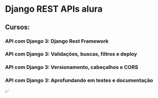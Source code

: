 # Django REST APIs alura

## Cursos:

### API com Django 3: Django Rest Framework
### API com Django 3: Validações, buscas, filtros e deploy
### API com Django 3: Versionamento, cabeçalhos e CORS
### API com Django 3: Aprofundando em testes e documentação

:white_check_mark: